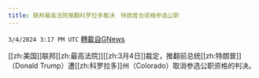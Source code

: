 ```yaml
---
title: 联邦最高法院推翻科罗拉多裁决　特朗普合资格参选公职
---
```

`3/4/2024 3:17 PM UTC` [轉載自GNews](https://gnews.org/articles/2364159)

[[zh:美国]]联邦[[zh:最高法院]][[zh:3月4日]]裁定，推翻前总统[[zh:特朗普]]（Donald Trump）遭[[zh:科罗拉多]]州（Colorado）取消参选公职资格的判决。
